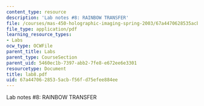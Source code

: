 ```yaml
---
content_type: resource
description: 'Lab notes #8: RAINBOW TRANSFER'
file: /courses/mas-450-holographic-imaging-spring-2003/67a4470628535acbf56fd75efee884ee_lab8.pdf
file_type: application/pdf
learning_resource_types:
- Labs
ocw_type: OCWFile
parent_title: Labs
parent_type: CourseSection
parent_uid: 5460ec1b-7397-abb2-7fe8-e672ee6e3301
resourcetype: Document
title: lab8.pdf
uid: 67a44706-2853-5acb-f56f-d75efee884ee
---
```

Lab notes #8: RAINBOW TRANSFER

